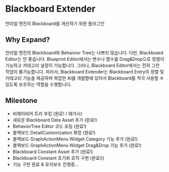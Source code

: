 # Blackboard Extender
언리얼 엔진의 Blackboard를 개선하기 위한 플러그인

## Why Expand?
언리얼 엔진의 Blackboard와 Behaivior Tree는 나쁘지 않습니다. 다만, Blackboard Editor는 안 좋습니다. Blueprint Editor에서는 변수나 함수를 Drag&Drop으로 정렬이 가능하고 카테고리 설정이 가능합니다. 그러나, Blackboard Editor에서는 전혀 그런 작업이 불가능합니다. 따라서, Blackboard Extender는 Blackboard Entry의 정렬 및 카테고리 기능을 제공하여 복잡한 AI를 개발함에 있어서 Blackboard를 적극 사용할 수 있도록 보조하는 역할을 수행합니다.

## Milestone
- 비헤이비어 트리 후킹 (완료! / 레거시)
- 새로운 Blackboard Data Asset 추가 (완료!)
- BehaviorTree Editor 코드 포팅 (완료!)
- 블랙보드 DetailCustomization 확장 (완료!)
- 블랙보드 GraphActionMenu Widget Category 기능 추가 (완료!)
- 블랙보드 GraphActionMenu Widget Drag&Drop 기능 추가 (완료!)
- Blackboard Constant Asset 추가 (완료!)
- Blackboard Constant 초기화 로직 구현 (완료!))
- 기능 구현 완료 & 유지보수 진행중...

